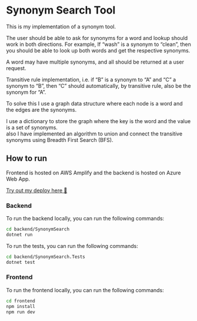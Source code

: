 # Synonym Search Tool

This is my implementation of a synonym tool.

The user should be able to ask for synonyms for a word and lookup should work
in both directions. For example, If “wash” is a synonym to “clean”, then you should
be able to look up both words and get the respective synonyms.

A word may have multiple synonyms, and all should be returned at a user
request.

Transitive rule implementation, i.e. if “B” is a synonym to “A” and “C” a synonym
to “B”, then “C” should automatically, by transitive rule, also be the synonym for
“A”.

To solve this I use a graph data structure where each node is a word and the edges are the synonyms.

I use a dictionary to store the graph where the key is the word and the value is a set of synonyms.  
also I have implemented an algorithm to union and connect the transitive synonyms using Breadth First Search (BFS).

## How to run

Frontend is hosted on AWS Amplify and the backend is hosted on Azure Web App.

[Try out my deploy here 🚀](https://master.d3j75al23adf2c.amplifyapp.com/)

### Backend

To run the backend locally, you can run the following commands:

```bash
cd backend/SynonymSearch
dotnet run
```

To run the tests, you can run the following commands:

```bash
cd backend/SynonymSearch.Tests
dotnet test
```

### Frontend

To run the frontend locally, you can run the following commands:

```bash
cd frontend
npm install
npm run dev
```
